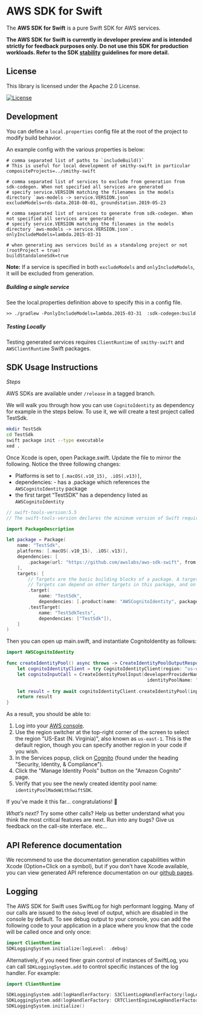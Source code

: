 # AWS SDK for Swift

The **AWS SDK for Swift** is a pure Swift SDK for AWS services.

**The AWS SDK for Swift is currently in developer preview and is intended strictly for feedback purposes only. Do not use this SDK for production workloads. Refer to the SDK [stability](docs/stability.md) guidelines for more detail.**

## License

This library is licensed under the Apache 2.0 License. 

[![License][apache-badge]][apache-url]

[apache-badge]: https://img.shields.io/badge/License-Apache%202.0-blue.svg
[apache-url]: LICENSE

## Development

You can define a `local.properties` config file at the root of the project to modify build behavior. 

An example config with the various properties is below:

```
# comma separated list of paths to `includeBuild()`
# This is useful for local development of smithy-swift in particular 
compositeProjects=../smithy-swift

# comma separated list of services to exclude from generation from sdk-codegen. When not specified all services are generated
# specify service.VERSION matching the filenames in the models directory `aws-models -> service.VERSION.json`
excludeModels=rds-data.2018-08-01, groundstation.2019-05-23 

# comma separated list of services to generate from sdk-codegen. When not specified all services are generated
# specify service.VERSION matching the filenames in the models directory `aws-models -> service.VERSION.json`.
onlyIncludeModels=lambda.2015-03-31

# when generating aws services build as a standalong project or not (rootProject = true)
buildStandaloneSdk=true
```

**Note:** If a service is specified in both `excludeModels` and `onlyIncludeModels`, it will be excluded from generation. 


##### Building a single service
See the local.properties definition above to specify this in a config file.

```
>> ./gradlew -PonlyIncludeModels=lambda.2015-03-31  :sdk-codegen:build
```

##### Testing Locally
Testing generated services requires `ClientRuntime` of `smithy-swift` and `AWSClientRuntime` Swift packages.

## SDK Usage Instructions
*Steps*

AWS SDKs are available under `/release` in a tagged branch.

We will walk you through how you can use `CognitoIdentity`  as dependency for example in the steps below.  To use it, we will create a test project called TestSdk.

```bash
mkdir TestSdk
cd TestSdk
swift package init --type executable
xed .
```

Once Xcode is open, open Package.swift.  Update the file to mirror the following.  Notice the three following changes:

* Platforms is set to `[.macOS(.v10_15), .iOS(.v13)]`,
* dependencies: - has a .package which references the `AWSCognitoIdentity` package
* the first target “TestSDK” has a dependency listed as `AWSCognitoIdentity`

```swift
// swift-tools-version:5.5
// The swift-tools-version declares the minimum version of Swift required to build this package.

import PackageDescription

let package = Package(
    name: "TestSdk",
    platforms: [.macOS(.v10_15), .iOS(.v13)],
    dependencies: [
        .package(url: "https://github.com/awslabs/aws-sdk-swift", from: "0.1.0"),
    ],
    targets: [
        // Targets are the basic building blocks of a package. A target can define a module or a test suite.
        // Targets can depend on other targets in this package, and on products in packages this package depends on.
        .target(
            name: "TestSdk",
            dependencies: [.product(name: "AWSCognitoIdentity", package: "aws-sdk-swift")]),
        .testTarget(
            name: "TestSdkTests",
            dependencies: ["TestSdk"]),
    ]
)
```

Then you can open up main.swift, and instantiate CognitoIdentity as follows:

```swift
import AWSCognitoIdentity

func createIdentityPool() async throws -> CreateIdentityPoolOutputResponse {
    let cognitoIdentityClient = try CognitoIdentityClient(region: "us-east-1")
    let cognitoInputCall = CreateIdentityPoolInput(developerProviderName: "com.amazonaws.mytestapplication",
                                                    identityPoolName: "identityPoolMadeWithSwiftSDK")
    
    let result = try await cognitoIdentityClient.createIdentityPool(input: cognitoInputCall)
    return result
}
```

As a result, you should be able to:

1. Log into your [AWS console](https://console.aws.amazon.com/).
2. Use the region switcher at the top-right corner of the screen to select the region "US-East (N. Virginia)", also known as `us-east-1`. This is the default region, though you can specify another region in your code if you wish.
3. In the Services popup, click on [Cognito](https://console.aws.amazon.com/cognito) (found under the heading "Security, Identity, & Compliance").
4. Click the "Manage Identity Pools" button on the "Amazon Cognito" page.
5. Verify that you see the newly created identity pool name: `identityPoolMadeWithSwiftSDK`.

If you’ve made it this far... congratulations! 🎉

*What’s next?*
Try some other calls?  Help us better understand what you think the most critical features are next.  Run into any bugs? Give us feedback on the call-site interface. etc...

## API Reference documentation
We recommend to use the documentation generation capabilities within Xcode (Option+Click on a symbol), but if you don't have Xcode available, you can view generated API reference documentation on our [github pages](https://awslabs.github.io/aws-sdk-swift/reference/0.x/).

## Logging
The AWS SDK for Swift uses SwiftLog for high performant logging.  Many of our calls are issued to the `debug` level of output, which are disabled in the console by default.  To see debug output to your console, you can add the following code to your application in a place where you know that the code will be called once and only once:
```swift
import ClientRuntime
SDKLoggingSystem.initialize(logLevel: .debug)
```

Alternatively, if you need finer grain control of instances of SwiftLog, you can call `SDKLoggingSystem.add` to control specific instances of the log handler.  For example:
```swift
import ClientRuntime

SDKLoggingSystem.add(logHandlerFactory: S3ClientLogHandlerFactory(logLevel: .debug))
SDKLoggingSystem.add(logHandlerFactory: CRTClientEngineLogHandlerFactory(logLevel: .info))
SDKLoggingSystem.initialize()
```
